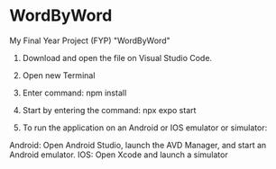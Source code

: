 # WordByWord
My Final Year Project (FYP) "WordByWord"

1) Download and open the file on Visual Studio Code.

2) Open new Terminal

3) Enter command: npm install

4) Start by entering the command: npx expo start

5) To run the application on an Android or IOS emulator or simulator:

Android: Open Android Studio, launch the AVD Manager, and start an Android emulator.
IOS: Open Xcode and launch a simulator

